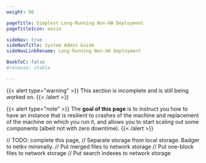 ```yaml
---
weight: 90

pageTitle: Simplest Long-Running Non-HA Deployment
pageTitleIcon: eosio

sideNav: true
sideNavTitle: System Admin Guide
sideNavLinkRename: Long-Running Non-HA Deployment

BookToC: false
#release: stable

---
```



{{< alert type="warning" >}}
This section is incomplete and is still being worked on.
{{< /alert >}}

{{< alert type="note" >}}
The **goal of this page** is to instruct you how to have an instance that is resilient to crashes of the machine and replacement of the machine on which you run it, and allows you to start scaling out some components (albeit not with zero downtime).
{{< /alert >}}

// TODO: complete this page,
// Separate storage from local storage. Badger to netkv minimally.
// Put merged files to network storage
// Put one-block files to network storage
// Put search indexes to network storage
